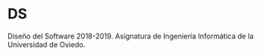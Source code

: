 # DS
Diseño del Software 2018-2019. Asignatura de Ingeniería Informática de la Universidad de Oviedo.
